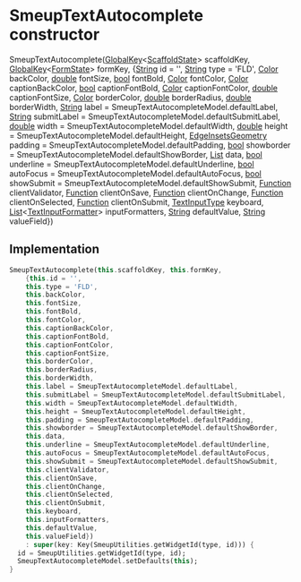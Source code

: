


# SmeupTextAutocomplete constructor







SmeupTextAutocomplete([GlobalKey](https://api.flutter.dev/flutter/widgets/GlobalKey-class.html)&lt;[ScaffoldState](https://api.flutter.dev/flutter/material/ScaffoldState-class.html)> scaffoldKey, [GlobalKey](https://api.flutter.dev/flutter/widgets/GlobalKey-class.html)&lt;[FormState](https://api.flutter.dev/flutter/widgets/FormState-class.html)> formKey, {[String](https://api.flutter.dev/flutter/dart-core/String-class.html) id = '', [String](https://api.flutter.dev/flutter/dart-core/String-class.html) type = 'FLD', [Color](https://api.flutter.dev/flutter/dart-ui/Color-class.html) backColor, [double](https://api.flutter.dev/flutter/dart-core/double-class.html) fontSize, [bool](https://api.flutter.dev/flutter/dart-core/bool-class.html) fontBold, [Color](https://api.flutter.dev/flutter/dart-ui/Color-class.html) fontColor, [Color](https://api.flutter.dev/flutter/dart-ui/Color-class.html) captionBackColor, [bool](https://api.flutter.dev/flutter/dart-core/bool-class.html) captionFontBold, [Color](https://api.flutter.dev/flutter/dart-ui/Color-class.html) captionFontColor, [double](https://api.flutter.dev/flutter/dart-core/double-class.html) captionFontSize, [Color](https://api.flutter.dev/flutter/dart-ui/Color-class.html) borderColor, [double](https://api.flutter.dev/flutter/dart-core/double-class.html) borderRadius, [double](https://api.flutter.dev/flutter/dart-core/double-class.html) borderWidth, [String](https://api.flutter.dev/flutter/dart-core/String-class.html) label = SmeupTextAutocompleteModel.defaultLabel, [String](https://api.flutter.dev/flutter/dart-core/String-class.html) submitLabel = SmeupTextAutocompleteModel.defaultSubmitLabel, [double](https://api.flutter.dev/flutter/dart-core/double-class.html) width = SmeupTextAutocompleteModel.defaultWidth, [double](https://api.flutter.dev/flutter/dart-core/double-class.html) height = SmeupTextAutocompleteModel.defaultHeight, [EdgeInsetsGeometry](https://api.flutter.dev/flutter/painting/EdgeInsetsGeometry-class.html) padding = SmeupTextAutocompleteModel.defaultPadding, [bool](https://api.flutter.dev/flutter/dart-core/bool-class.html) showborder = SmeupTextAutocompleteModel.defaultShowBorder, [List](https://api.flutter.dev/flutter/dart-core/List-class.html) data, [bool](https://api.flutter.dev/flutter/dart-core/bool-class.html) underline = SmeupTextAutocompleteModel.defaultUnderline, [bool](https://api.flutter.dev/flutter/dart-core/bool-class.html) autoFocus = SmeupTextAutocompleteModel.defaultAutoFocus, [bool](https://api.flutter.dev/flutter/dart-core/bool-class.html) showSubmit = SmeupTextAutocompleteModel.defaultShowSubmit, [Function](https://api.flutter.dev/flutter/dart-core/Function-class.html) clientValidator, [Function](https://api.flutter.dev/flutter/dart-core/Function-class.html) clientOnSave, [Function](https://api.flutter.dev/flutter/dart-core/Function-class.html) clientOnChange, [Function](https://api.flutter.dev/flutter/dart-core/Function-class.html) clientOnSelected, [Function](https://api.flutter.dev/flutter/dart-core/Function-class.html) clientOnSubmit, [TextInputType](https://api.flutter.dev/flutter/services/TextInputType-class.html) keyboard, [List](https://api.flutter.dev/flutter/dart-core/List-class.html)&lt;[TextInputFormatter](https://api.flutter.dev/flutter/services/TextInputFormatter-class.html)> inputFormatters, [String](https://api.flutter.dev/flutter/dart-core/String-class.html) defaultValue, [String](https://api.flutter.dev/flutter/dart-core/String-class.html) valueField})





## Implementation

```dart
SmeupTextAutocomplete(this.scaffoldKey, this.formKey,
    {this.id = '',
    this.type = 'FLD',
    this.backColor,
    this.fontSize,
    this.fontBold,
    this.fontColor,
    this.captionBackColor,
    this.captionFontBold,
    this.captionFontColor,
    this.captionFontSize,
    this.borderColor,
    this.borderRadius,
    this.borderWidth,
    this.label = SmeupTextAutocompleteModel.defaultLabel,
    this.submitLabel = SmeupTextAutocompleteModel.defaultSubmitLabel,
    this.width = SmeupTextAutocompleteModel.defaultWidth,
    this.height = SmeupTextAutocompleteModel.defaultHeight,
    this.padding = SmeupTextAutocompleteModel.defaultPadding,
    this.showborder = SmeupTextAutocompleteModel.defaultShowBorder,
    this.data,
    this.underline = SmeupTextAutocompleteModel.defaultUnderline,
    this.autoFocus = SmeupTextAutocompleteModel.defaultAutoFocus,
    this.showSubmit = SmeupTextAutocompleteModel.defaultShowSubmit,
    this.clientValidator,
    this.clientOnSave,
    this.clientOnChange,
    this.clientOnSelected,
    this.clientOnSubmit,
    this.keyboard,
    this.inputFormatters,
    this.defaultValue,
    this.valueField})
    : super(key: Key(SmeupUtilities.getWidgetId(type, id))) {
  id = SmeupUtilities.getWidgetId(type, id);
  SmeupTextAutocompleteModel.setDefaults(this);
}
```







